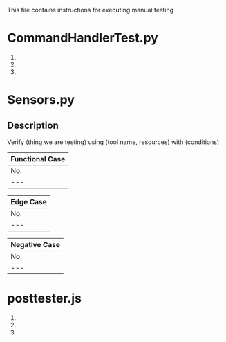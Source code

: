 This file contains instructions for executing manual testing 

# CommandHandlerTest.py 
1. 
2. 
3. 

# Sensors.py
## Description
Verify (thing we are testing) using (tool name, resources) with (conditions)

| Functional Case |
| --- |
| No. | Steps to Reproduce | Expected Behaviour |
| --- | --- | --- |

| Edge Case |
| --- |
| No. | Steps to Reproduce | Expected Behaviour |
| --- | --- | --- |

| Negative Case |
| ------------- |
| No. | Steps to Reproduce | Expected Behaviour |
| --- | --- | --- |


# posttester.js
1. 
2.  
3.  
